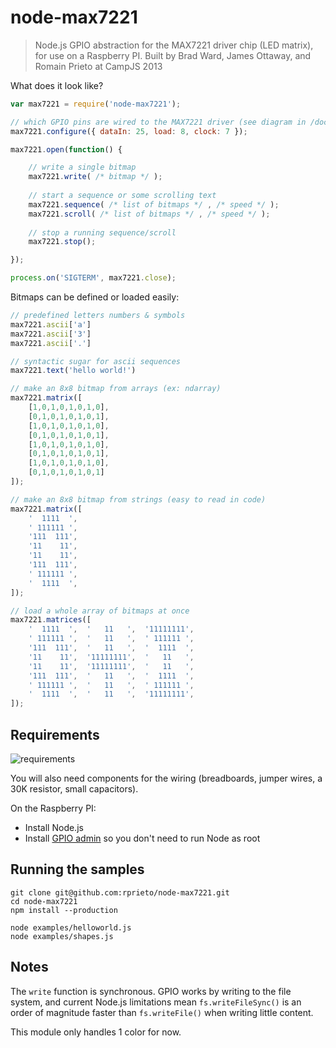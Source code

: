 # node-max7221

> Node.js GPIO abstraction for the MAX7221 driver chip (LED matrix),  for use on a Raspberry PI.
> Built by Brad Ward, James Ottaway, and Romain Prieto at CampJS 2013

What does it look like?

```javascript
var max7221 = require('node-max7221');

// which GPIO pins are wired to the MAX7221 driver (see diagram in /docs folder)
max7221.configure({ dataIn: 25, load: 8, clock: 7 });

max7221.open(function() {

    // write a single bitmap
    max7221.write( /* bitmap */ );
    
    // start a sequence or some scrolling text
    max7221.sequence( /* list of bitmaps */ , /* speed */ );
    max7221.scroll( /* list of bitmaps */ , /* speed */ );
    
    // stop a running sequence/scroll
    max7221.stop();

});

process.on('SIGTERM', max7221.close);
```

Bitmaps can be defined or loaded easily:

```javascript
// predefined letters numbers & symbols
max7221.ascii['a']
max7221.ascii['3']
max7221.ascii['.']

// syntactic sugar for ascii sequences
max7221.text('hello world!')

// make an 8x8 bitmap from arrays (ex: ndarray)
max7221.matrix([
    [1,0,1,0,1,0,1,0],
    [0,1,0,1,0,1,0,1],
    [1,0,1,0,1,0,1,0],
    [0,1,0,1,0,1,0,1],
    [1,0,1,0,1,0,1,0],
    [0,1,0,1,0,1,0,1],
    [1,0,1,0,1,0,1,0],
    [0,1,0,1,0,1,0,1]
]);

// make an 8x8 bitmap from strings (easy to read in code)
max7221.matrix([
    '  1111  ',
    ' 111111 ',
    '111  111',
    '11    11',
    '11    11',
    '111  111',
    ' 111111 ',
    '  1111  ',
]);

// load a whole array of bitmaps at once
max7221.matrices([
    '  1111  ',  '   11   ',  '11111111',
    ' 111111 ',  '   11   ',  ' 111111 ',
    '111  111',  '   11   ',  '  1111  ',
    '11    11',  '11111111',  '   11   ',
    '11    11',  '11111111',  '   11   ',
    '111  111',  '   11   ',  '  1111  ',
    ' 111111 ',  '   11   ',  ' 111111 ',
    '  1111  ',  '   11   ',  '11111111',
]);
```

## Requirements

![requirements](https://raw.github.com/rprieto/node-max7221/master/docs/requirements.jpg)

You will also need components for the wiring (breadboards, jumper wires, a 30K resistor, small capacitors).

On the Raspberry PI:

- Install Node.js
- Install [GPIO admin](https://github.com/quick2wire/quick2wire-gpio-admin) so you don't need to run Node as root

## Running the samples

```
git clone git@github.com:rprieto/node-max7221.git
cd node-max7221
npm install --production

node examples/helloworld.js
node examples/shapes.js
```

## Notes

The `write` function is synchronous. GPIO works by writing to the file system, and current Node.js limitations mean `fs.writeFileSync()` is an order of magnitude faster than `fs.writeFile()` when writing little content.

This module only handles 1 color for now.
